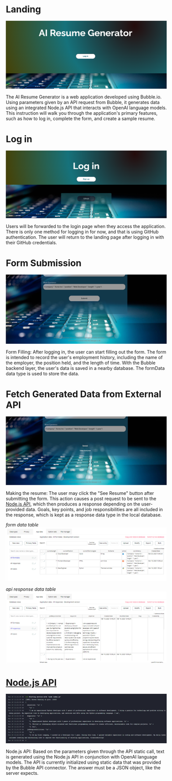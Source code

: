 # Landing
![Alt text](/images/resumeforge/landing.PNG)

The AI Resume Generator is a web application developed using Bubble.io. Using parameters given by an API request from Bubble, it generates data using an integrated Node.js API that interacts with OpenAI language models. This instruction will walk you through the application's primary features, such as how to log in, complete the form, and create a sample resume.

# Log in
![Alt text](/images/resumeforge/loginn.PNG)

Users will be forwarded to the login page when they access the application. There is only one method for logging in for now, and that is using GitHub authentication. The user will return to the landing page after logging in with their GitHub credentials.

# Form Submission
![Alt text](/images/resumeforge/click_submit.PNG)

Form Filling: After logging in, the user can start filling out the form. The form is intended to record the user's employment history, including the name of the employer, the position held, and the length of time. With the Bubble backend layer, the user's data is saved in a nearby database. The formData data type is used to store the data.

# Fetch Generated Data from External API
![Alt text](/images/resumeforge/after_submit.PNG)

Making the resume: The user may click the "See Resume" button after submitting the form. This action causes a post request to be sent to the [Node.js API](https://github.com/ChikangaTakudzwa/resumeforge), which then produces a response depending on the user-provided data. Goals, key points, and job responsibilities are all included in the response, which is kept as a response data type in the local database.

*form data table*
![Alt text](/images/resumeforge/formdata_table.PNG)

*api response data table*
![Alt text](/images/resumeforge/response_table.PNG)

# [Node.js API](https://github.com/ChikangaTakudzwa/resumeforge)
![Alt text](server.PNG)

Node.js API: Based on the parameters given through the API static call, text is generated using the Node.js API in conjunction with OpenAI language models. The API is currently initialized using static data that was provided by the Bubble API connector. The answer must be a JSON object, like the server expects.
